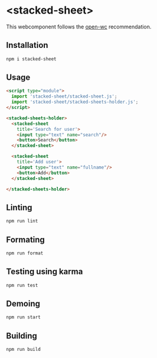 # \<stacked-sheet>

This webcomponent follows the [open-wc](https://github.com/open-wc/open-wc) recommendation.

## Installation
```bash
npm i stacked-sheet
```

## Usage
```html
<script type="module">
  import 'stacked-sheet/stacked-sheet.js';
  import 'stacked-sheet/stacked-sheets-holder.js';
</script>

<stacked-sheets-holder>
  <stacked-sheet
    title='Search for user'>
    <input type="text" name="search"/>
    <button>Search</button>
  </stacked-sheet>

  <stacked-sheet
    title='Add user'>
    <input type="text" name="fullname"/>
    <button>Add</button>
  </stacked-sheet>

</stacked-sheets-holder>

```

## Linting
```bash
npm run lint
```

## Formating
```bash
npm run format
```

## Testing using karma
```bash
npm run test
```

## Demoing
```bash
npm run start
```

## Building
```bash
npm run build
```
